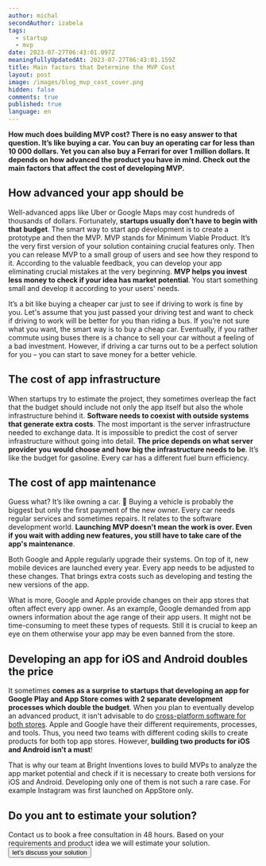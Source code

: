 ```yaml
---
author: michal
secondAuthor: izabela
tags:
  - startup
  - mvp
date: 2023-07-27T06:43:01.097Z
meaningfullyUpdatedAt: 2023-07-27T06:43:01.159Z
title: Main factors that Determine the MVP Cost
layout: post
image: /images/blog_mvp_cost_cover.png
hidden: false
comments: true
published: true
language: en
---
```

**How much does building MVP cost? There is no easy answer to that question. It’s like buying a car. You can buy an operating car for less than 10 000 dollars. Yet you can also buy a Ferrari for over 1 million dollars. It depends on how advanced the product you have in mind. Check out the main factors that affect the cost of developing MVP.**

## How advanced your app should be

Well-advanced apps like Uber or Google Maps may cost hundreds of thousands of dollars. Fortunately, **startups usually don’t have to begin with that budget**. The smart way to start app development is to create a prototype and then the MVP. MVP stands for Minimum Viable Product. It’s the very first version of your solution containing crucial features only. Then you can release MVP to a small group of users and see how they respond to it. According to the valuable feedback, you can develop your app eliminating crucial mistakes at the very beginning. **MVP helps you invest less money to check if your idea has market potential**. You start something small and develop it according to your users' needs.

It’s a bit like buying a cheaper car just to see if driving to work is fine by you. Let's assume that you just passed your driving test and want to check if driving to work will be better for you than riding a bus. If you’re not sure what you want, the smart way is to buy a cheap car. Eventually, if you rather commute using buses there is a chance to sell your car without a feeling of a bad investment. However, if driving a car turns out to be a perfect solution for you – you can start to save money for a better vehicle.

## The cost of app infrastructure

When startups try to estimate the project, they sometimes overleap the fact that the budget should include not only the app itself but also the whole infrastructure behind it. **Software needs to coexist with outside systems that generate extra costs**. The most important is the server infrastructure needed to exchange data. It is impossible to predict the cost of server infrastructure without going into detail. **The price depends on what server provider you would choose and how big the infrastructure needs to be**. It’s like the budget for gasoline. Every car has a different fuel burn efficiency.

## The cost of app maintenance

Guess what? It’s like owning a car. 🙂 Buying a vehicle is probably the biggest but only the first payment of the new owner. Every car needs regular services and sometimes repairs. It relates to the software development world. **Launching MVP doesn't mean the work is over. Even if you wait with adding new features, you still have to take care of the app's maintenance**. 

Both Google and Apple regularly upgrade their systems. On top of it, new mobile devices are launched every year. Every app needs to be adjusted to these changes. That brings extra costs such as developing and testing the new versions of the app.

What is more, Google and Apple provide changes on their app stores that often affect every app owner. As an example, Google demanded from app owners information about the age range of their app users. It might not be time-consuming to meet these types of requests. Still it is crucial to keep an eye on them otherwise your app may be even banned from the store.

## Developing an app for iOS and Android doubles the price

It sometimes **comes as a surprise to startups that developing an app for Google Play and App Store comes with 2 separate development processes which double the budget**. When you plan to eventually develop an advanced product, it isn't advisable to do [cross-platform software for both stores](/blog/native-app-development-vs-cross-platform/). Apple and Google have their different requirements, processes, and tools. Thus, you need two teams with different coding skills to create products for both top app stores. However, **building two products for iOS and Android isn’t a must**!

That is why our team at Bright Inventions loves to build MVPs to analyze the app market potential and check if it is necessary to create both versions for iOS and Android. Developing only one of them is not such a rare case. For example Instagram was first launched on AppStore only.

<div class='block-button'><h2>Do you ant to estimate your solution?</h2><div>Contact us to book a free consultation in 48 hours. Based on your requirements and product idea we will estimate your solution.</div><a href="/our-areas/mvp-development/"><button>let's discuss your solution</button></a></div>